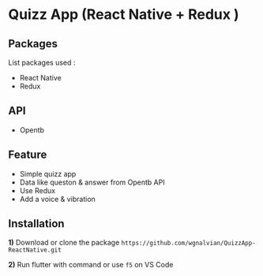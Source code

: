 Quizz App (React Native + Redux )
==============================================

Packages
-------

List packages used :
- React Native
- Redux


API
--------

- Opentb

Feature
-------


- Simple quizz app
- Data like queston & answer from Opentb API
- Use Redux
- Add a voice & vibration


Installation
------------

**1)**  Download or clone the package `https://github.com/wgnalvian/QuizzApp-ReactNative.git`

**2)**  Run flutter with command or use `f5` on VS Code



